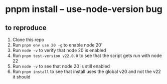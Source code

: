 # pnpm install – use-node-version bug

## to reproduce

1. Clone this repo
2. Run `pnpm env use 20 -g` to enable node 20'
3. Run `node -v` to verify that node 20 is enabled
3. Run `pnpm test-version v22.0.0` to see that the script gets run with node 22
4. Run `node -v` to see that node 20 is still enabled
5. Run `pnpm install` to see that install uses the global v20 and not the v22 it should